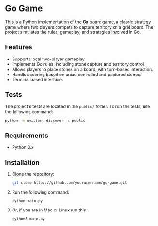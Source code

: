 # Go Game

This is a Python implementation of the **Go** board game, a classic strategy game where two players compete to capture territory on a grid board. The project simulates the rules, gameplay, and strategies involved in Go.

## Features
- Supports local two-player gameplay.
- Implements Go rules, including stone capture and territory control.
- Allows players to place stones on a board, with turn-based interaction.
- Handles scoring based on areas controlled and captured stones.
- Terminal based interface.

## Tests

The project's tests are located in the `public/` folder. To run the tests, use the following command:

```bash
python -m unittest discover -s public 
```
## Requirements

- Python 3.x

## Installation

1. Clone the repository:
   ```bash
   git clone https://github.com/yourusername/go-game.git
   ```
2. Run the following command:
   ```
   python main.py
   ```
3. Or, if you are in Mac or Linux run this:
   ```
   python3 main.py
   ```
